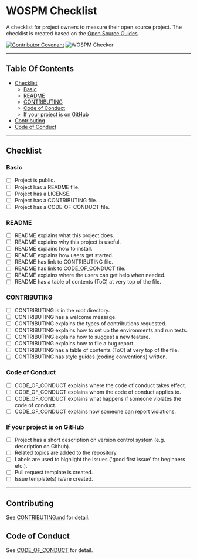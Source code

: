 # WOSPM Checklist

A checklist for project owners to measure their open source project. The checklist is created based on the [Open Source Guides](https://opensource.guide/).

[![Contributor Covenant](https://img.shields.io/badge/Contributor%20Covenant-v1.4%20adopted-ff69b4.svg)](CONTRIBUTING.md) ![WOSPM Checker](https://github.com/WOSPM/checklist/workflows/WOSPM%20Checker/badge.svg)

---
<!-- START doctoc generated TOC please keep comment here to allow auto update -->
<!-- DON'T EDIT THIS SECTION, INSTEAD RE-RUN doctoc TO UPDATE -->
## Table Of Contents

- [Checklist](#checklist)
  - [Basic](#basic)
  - [README](#readme)
  - [CONTRIBUTING](#contributing)
  - [Code of Conduct](#code-of-conduct)
  - [If your project is on GitHub](#if-your-project-is-on-github)
- [Contributing](#contributing)
- [Code of Conduct](#code-of-conduct-1)

<!-- END doctoc generated TOC please keep comment here to allow auto update -->

---

## Checklist

### Basic

- [ ] Project is public.
- [ ] Project has a README file.
- [ ] Project has a LICENSE.
- [ ] Project has a CONTRIBUTING file.
- [ ] Project has a CODE_OF_CONDUCT file.

### README

- [ ] README explains what this project does.
- [ ] README explains why this project is useful.
- [ ] README explains how to install.
- [ ] README explains how users get started.
- [ ] README has link to CONTRIBUTING file.
- [ ] README has link to CODE_OF_CONDUCT file.
- [ ] README explains where the users can get help when needed.
- [ ] README has a table of contents (ToC) at very top of the file.

### CONTRIBUTING

- [ ] CONTRIBUTING is in the root directory.
- [ ] CONTRIBUTING has a welcome message.
- [ ] CONTRIBUTING explains the types of contributions requested.
- [ ] CONTRIBUTING explains how to set up the environments and run tests.
- [ ] CONTRIBUTING explains how to suggest a new feature.
- [ ] CONTRIBUTING explains how to file a bug report.
- [ ] CONTRIBUTING has a table of contents (ToC) at very top of the file.
- [ ] CONTRIBUTING has style guides (coding conventions) written.

### Code of Conduct

- [ ] CODE_OF_CONDUCT explains where the code of conduct takes effect.
- [ ] CODE_OF_CONDUCT explains whom the code of conduct applies to.
- [ ] CODE_OF_CONDUCT explains what happens if someone violates the code of conduct.
- [ ] CODE_OF_CONDUCT explains how someone can report violations.

### If your project is on GitHub

- [ ] Project has a short description on version control system (e.g. description on Github).
- [ ] Related topics are added to the repository.
- [ ] Labels are used to highlight the issues ('good first issue' for beginners etc.).
- [ ] Pull request template is created.
- [ ] Issue template(s) is/are created.

---

## Contributing

See [CONTRIBUTING.md](CONTRIBUTING.md) for detail.

## Code of Conduct

See [CODE_OF_CONDUCT](CODE_OF_CONDUCT) for detail.
